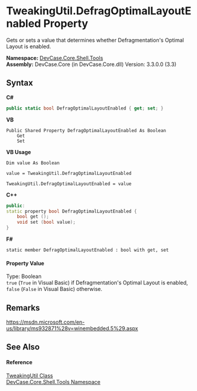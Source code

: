 # TweakingUtil.DefragOptimalLayoutEnabled Property 
 

Gets or sets a value that determines whether Defragmentation's Optimal Layout is enabled.

**Namespace:**&nbsp;<a href="N_DevCase_Core_Shell_Tools">DevCase.Core.Shell.Tools</a><br />**Assembly:**&nbsp;DevCase.Core (in DevCase.Core.dll) Version: 3.3.0.0 (3.3)

## Syntax

**C#**<br />
``` C#
public static bool DefragOptimalLayoutEnabled { get; set; }
```

**VB**<br />
``` VB
Public Shared Property DefragOptimalLayoutEnabled As Boolean
	Get
	Set
```

**VB Usage**<br />
``` VB Usage
Dim value As Boolean

value = TweakingUtil.DefragOptimalLayoutEnabled

TweakingUtil.DefragOptimalLayoutEnabled = value
```

**C++**<br />
``` C++
public:
static property bool DefragOptimalLayoutEnabled {
	bool get ();
	void set (bool value);
}
```

**F#**<br />
``` F#
static member DefragOptimalLayoutEnabled : bool with get, set

```


#### Property Value
Type: Boolean<br />`true` (`True` in Visual Basic) if Defragmentation's Optimal Layout is enabled, `false` (`False` in Visual Basic) otherwise.

## Remarks
<a href="https://msdn.microsoft.com/en-us/library/ms932871%28v=winembedded.5%29.aspx" target="_blank">https://msdn.microsoft.com/en-us/library/ms932871%28v=winembedded.5%29.aspx</a>

## See Also


#### Reference
<a href="T_DevCase_Core_Shell_Tools_TweakingUtil">TweakingUtil Class</a><br /><a href="N_DevCase_Core_Shell_Tools">DevCase.Core.Shell.Tools Namespace</a><br />